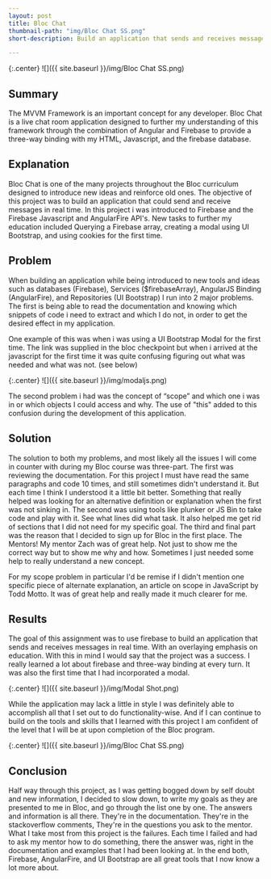 ```yaml
---
layout: post
title: Bloc Chat
thumbnail-path: "img/Bloc Chat SS.png"
short-description: Build an application that sends and receives messages in real time.

---
```


{:.center}
![]({{ site.baseurl }}/img/Bloc Chat SS.png)

## Summary

The MVVM Framework is an important concept for any developer. Bloc Chat is a live chat room application designed to further my understanding of this framework through the combination of Angular and Firebase to provide a three-way binding with my HTML, Javascript, and the firebase database.

## Explanation

Bloc Chat is one of the many projects throughout the Bloc curriculum designed to introduce new ideas and reinforce old ones. The objective of this project was to build an application that could send and receive messages in real time. In this project i was introduced to Firebase and the Firebase Javascript and AngularFire API's. New tasks to further my education included Querying a Firebase array, creating a modal using UI Bootstrap, and using cookies for the first time.

## Problem

When building an application while being introduced to new tools and ideas such as databases (Firebase), Services ($firebaseArray), AngularJS Binding (AngularFire), and Repositories (UI Bootstrap) I run into 2 major problems. The first is being able to read the documentation and knowing which snippets of code i need to extract and which I do not, in order to get the desired effect in my application.

One example of this was when i was using a UI Bootstrap Modal for the first time. The link was supplied in the bloc checkpoint but when i arrived at the javascript for the first time it was quite confusing figuring out what was needed and what was not. (see below)

{:.center}
![]({{ site.baseurl }}/img/modaljs.png)

The second problem i had was the concept of “scope” and which one i was in or which objects I could access and why. The use of "this" added to this confusion during the development of this application.

## Solution

The solution to both my problems, and most likely all the issues I will come in counter with during my Bloc course was three-part. The first was reviewing the documentation. For this project I must have read the same paragraphs and code 10 times, and still sometimes didn't understand it. But each time I think I understood it a little bit better. Something that really helped was looking for an alternative definition or explanation when the first was not sinking in. The second was using tools like plunker or JS Bin to take code and play with it. See what lines did what task. It also helped me get rid of sections that I did not need for my specific goal. The third and final part was the reason that I decided to sign up for Bloc in the first place. The Mentors! My mentor Zach was of great help. Not just to show me the correct way but to show me why and how. Sometimes I just needed some help to really understand a new concept.

For my scope problem in particular I'd be remise if I didn't mention one specific piece of alternate explanation, an article on scope in JavaScript by Todd Motto. It was of great help and really made it much clearer for me.

## Results

The goal of this assignment was to use firebase to build an application that sends and receives messages in real time. With an overlaying emphasis on education. With this in mind I would say that the project was a success. I really learned a lot about firebase and three-way binding at every turn. It was also the first time that I had incorporated a modal.

{:.center}
![]({{ site.baseurl }}/img/Modal Shot.png)

While the application may lack a little in style I was definitely able to accomplish all that I set out to do functionality-wise. And if I can continue to build on the tools and skills that I learned with this project I am confident of the level that I will be at upon completion of the Bloc program.

{:.center}
![]({{ site.baseurl }}/img/Bloc Chat SS.png)

## Conclusion

Half way through this project, as I was getting bogged down by self doubt and new information, I decided to slow down, to write my goals as they are presented to me in Bloc, and go through the list one by one. The answers and information is all there. They're in the documentation. They're in the stackoverflow comments, They're in the questions you ask to the mentor. What I take most from this project is the failures. Each time I failed and had to ask my mentor how to do something, there the answer was, right in the documentation and examples that I had been looking at. In the end both, Firebase, AngularFire, and UI Bootstrap are all great tools that I now know a lot more about.

